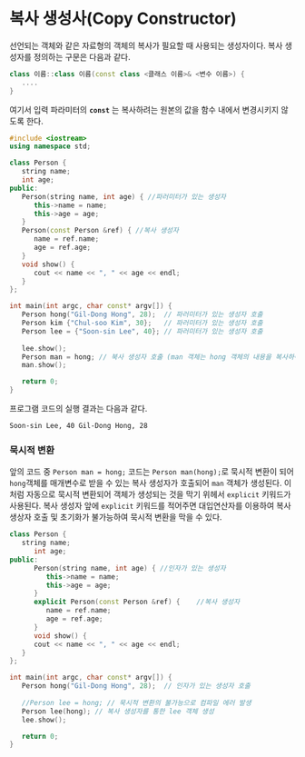 # 복사 생성사(Copy Constructor)


선언되는 객체와 같은 자료형의 객체의 복사가 필요할 때 사용되는 생성자이다.
복사 생성자를 정의하는 구문은 다음과 같다.

```cpp
class 이름::class 이름(const class <클래스 이름>& <변수 이름>) {
   ....
}
```

여기서 입력 파라미터의 **```const```** 는 복사하려는 원본의 값을 함수 내에서 변경시키지 않도록 한다. 

```cpp
#include <iostream>
using namespace std;

class Person {
   string name; 
   int age;      
public:
   Person(string name, int age) { //파러미터가 있는 생성자
      this->name = name;
      this->age = age;
   }
   Person(const Person &ref) { //복사 생성자      
      name = ref.name;
      age = ref.age;
   }
   void show() {
      cout << name << ", " << age << endl;
   }
}; 

int main(int argc, char const* argv[]) {
   Person hong("Gil-Dong Hong", 28);  // 파러미터가 있는 생성자 호출
   Person kim {"Chul-soo Kim", 30};   // 파러미터가 있는 생성자 호출 
   Person lee = {"Soon-sin Lee", 40}; // 파러미터가 있는 생성자 호출 
   
   lee.show();
   Person man = hong; // 북사 생성자 호출 (man 객체는 hong 객체의 내용을 복사하여 생성) 
   man.show();

   return 0;
}
```

프로그램 코드의 실행 결과는 다음과 같다.

``
Soon-sin Lee, 40
Gil-Dong Hong, 28
``

### 묵시적 변환

앞의 코드 중 ```Person man = hong;``` 코드는 ```Person man(hong);```로 묵시적 변환이 되어 ```hong```객체를 매개변수로 받을 수 있는 복사 생성자가 호출되어 ```man``` 객체가 생성된다. 이처럼 자동으로 묵시적 변환되어 객체가 생성되는 것을 막기 위헤서 ```explicit``` 키워드가 사용된다. 복사 생성자 앞에 ```explicit``` 키워드를 적어주면 대입연산자를 이용하여 복사 생상자 호출 및 초기화가 불가능하여 묵시적 변환을 막을 수 있다.

```cpp
class Person {
   string name; 
      int age;      
public:
      Person(string name, int age) { //인자가 있는 생성자
         this->name = name;
         this->age = age;
      }
      explicit Person(const Person &ref) {    //복사 생성자      
         name = ref.name;
         age = ref.age;
      }
      void show() {
      cout << name << ", " << age << endl;
   }
}; 

int main(int argc, char const* argv[]) {
   Person hong("Gil-Dong Hong", 28);  // 인자가 있는 생성자 호출
   
   //Person lee = hong; // 묵시적 변환의 불가능으로 컴파일 에러 발생
   Person lee(hong); // 복사 생성자를 통한 lee 객체 생성
   lee.show();

   return 0;
}
```


